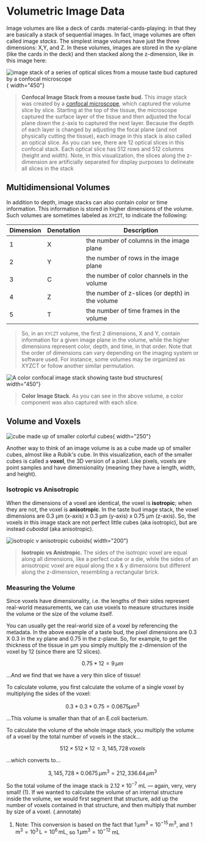 # Volumetric Image Data

Image volumes are like a deck of cards :material-cards-playing: in that they are basically a stack of sequential images. In fact, image volumes are often called image *stacks*. The simplest image volumes have just the three dimensions: X,Y, and Z. In these volumes, images are stored in the xy-plane (like the cards in the deck) and then stacked along the z-dimension, like in this image here:

![image stack of a series of optical slices from a mouse taste bud captured by a confocal microscope](images/image-stack-tastebud-grayscale.png){ width="450"}

>**Confocal Image Stack from a mouse taste bud.** This image stack was created by a [confocal microscope](https://en.wikipedia.org/wiki/Confocal_microscopy), which captured the volume slice by slice. Starting at the top of the tissue, the microscope captured the surface layer of the tissue and then adjusted the focal plane down the z-axis to captured the next layer. Because the depth of each layer is changed by adjusting the focal plane (and not physically cutting the tissue), each image in this stack is also called an optical slice. As you can see, there are 12 optical slices in this confocal stack. Each optical slice has 512 rows and 512 columns (height and width). Note, in this visualization, the slices along the z-dimension are artificially separated for display purposes to delineate all slices in the stack

<!--
 In this configuration, the z-dimension usually represents either time or distance. If time, then the image stack would in fact be a movie strip. If distance, then the image stack represents the volume of something, like the volume of a tissue section.
-->

## Multidimensional Volumes

In addition to depth, image stacks can also contain color or time information. This information is stored in higher dimensions of the volume. Such volumes are sometimes labeled as `XYCZT`, to indicate the following:

| Dimension | Denotation | Description                                   |
| --------- | -------- | ----------------------------------------------- |
| 1         | X        | the number of columns in the image plane        |
| 2         | Y        | the number of rows in the image plane           |
| 3         | C        | the number of color channels in the volume      |
| 4         | Z        | the number of z-slices (or depth) in the volume |
| 5         | T        | the number of time frames in the volume         |

>So, in an `XYCZT` volume, the first 2 dimensions, X and Y, contain information for a given image plane in the volume, while the higher dimensions represent color, depth, and time, in that order. Note that the order of dimensions can vary depending on the imaging system or software used. For instance, some volumes may be organized as XYZCT or follow another similar permutation.

![A color confocal image stack showing taste bud structures](images/image-stack-tastebud-color.png){ width="450"}

>**Color Image Stack**. As you can see in the above volume, a color component was also captured with each slice.

## Volume and Voxels

![cube made up of smaller colorful cubes](images/volume-cubes.png){ width="250"}

Another way to think of an image volume is as a cube made up of smaller cubes, almost like a Rubik's cube. In this visualization, each of the smaller cubes is called a **voxel**, the 3D version of a pixel. Like pixels, voxels are point samples and have dimensionality (meaning they have a length, width, and height).

### Isotropic vs Anisotropic

When the dimensions of a voxel are identical, the voxel is **isotropic**; when they are not, the voxel is **anisotropic**. In the taste bud image stack, the voxel dimensions are 0.3 µm (x-axis) x 0.3 µm (y-axis) x 0.75 µm (z-axis). So, the voxels in this image stack are not perfect little cubes (aka isotropic), but are instead *cuboidal* (aka anisotropic).

![isotropic v anisotropic cuboids](images/iso-v-anisotropic.png){ width="200"}

>**Isotropic vs Anistropic.** The sides of the isotropic voxel are equal along all dimensions, like a perfect cube or a die, while the sides of an anisotropic voxel are equal along the x & y dimensions but different along the z-dimension, resembling a rectangular brick.

### Measuring the Volume

Since voxels have dimensionality, i.e. the lengths of their sides represent real-world measurements, we can use voxels to measure structures inside the volume or the size of the volume itself.

You can usually get the real-world size of a voxel by referencing the metadata. In the above example of a taste bud, the pixel dimensions are 0.3 X 0.3 in the xy plane and 0.75 in the z-plane. So, for example, to get the thickness of the tissue in µm you simply multiply the z-dimension of the voxel by 12 (since there are 12 slices).

$$
0.75 * 12 = 9 \, µm
$$

…And we find that we have a very thin slice of tissue!

To calculate  volume, you first calculate the volume of a single voxel by multiplying the sides of the voxel:

$$
0.3 * 0.3 * 0.75 = 0.0675 µm^3
$$

…This volume is smaller than that of an E.coli bacterium.

To calculate the volume of the whole image stack, you multiply the volume of a voxel by the total number of voxels in the stack…

$$
512 \times 512 \times 12 = 3,145,728 \, voxels
$$

…which converts to…

$$
3,145,728 \times 0.0675 \, \mu\text{m}^3 = 212,336.64 \, \mu\text{m}^3
$$

So the total volume of the image stack is $2.12 \times 10^{-7}$ mL — again, very, very small! (1). If we wanted to calculate the volume of an internal structure inside the volume, we would first segment that structure, add up the number of voxels contained in that structure, and then multiply that number by size of a voxel.
{.annotate}

1. Note: This conversion is based on the fact that $1 \, \mu\text{m}^3 = 10^{-15} \, \text{m}^3$, and $1 \, \text{m}^3 = 10^3 \, \text{L} = 10^6 \, \text{mL}$, so $1\, \mu\text{m}^3 = 10^{-12}$ mL
